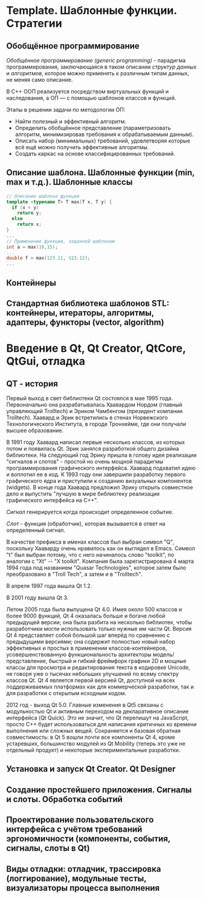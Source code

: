 ﻿Template. Шаблонные функции. Стратегии
======================================

Обобщённое программирование
---------------------------
*Обобщённое программирование (generic programming)* - парадигма программирования, заключающаяся в таком описании *структур данных* и *алгоритмов*, 
которое можно применять к различным типам данных, не меняя само описание. 

В C++ ООП реализуется посредством виртуальных функций и наследования, а ОП — с помощью шаблонов классов и функций.

Этапы в решении задачи по методологии ОП:
* Найти полезный и эффективный алгоритм.
* Определить обобщённое представление (параметризовать алгоритм, минимизировав требования к обрабатываемым данным).
* Описать набор (минимальных) требований, удовлетворяя которые всё ещё можно получить эффективные алгоритмы.
* Создать каркас на основе классифицированных требований.

Описание шаблона. Шаблонные функции (min, max и т.д.). Шаблонные классы
-----------------------------------------------------------------------

```cpp
// Описание шаблона функции
template <typename T> T max(T x, T y) {
  if (x < y)
    return y;
  else
    return x;
}
...
// Применение функции, заданной шаблоном
int a = max(10,15);
...
double f = max(123.11, 123.12);
...
```

Контейнеры 
----------

Стандартная библиотека шаблонов STL: контейнеры, итераторы, алгоритмы, адаптеры, функторы (vector, algorithm) 
-------------------------------------------------------------------------------------------------------------




Введение в Qt, Qt Creator, QtCore, QtGui, отладка
=================================================

QT - история
------------

Первый выход в свет библиотеки Qt состоялся в мае 1995 года. 
Первоначально она разрабатывалась Хаавардом Нордом (главный управляющий Trolltech) и Эриком Чамбенгом (президент компании Trolltech). 
Хаавард и Эрик встретились в стенах Норвежского Технологического Института, в городе Тронхейме, где они получали высшее образование.

В 1991 году Хаавард написал первые несколько классов, из которых потом и появилась Qt. 
Эрик занялся разработкой общего дизайна библиотеки. 
На следующий год Эрику пришла в голову идея реализации "сигналов и слотов" - простой но очень мощной парадигмы программирования графического интерфейса. 
Хаавард подхватил идею и воплотил ее в код. 
К 1993 году они завершили разработку первого графического ядра и приступили к созданию визуальных компонентов (widgets). 
В конце года Хаавард предложил Эрику открыть совместное дело и выпустить "лучшую в мире библиотеку реализации графического интерфейса на C++".

*Сигнал* генерируется когда происходит определенное событие. 

*Слот* - функция (обработчик), которая вызывается в ответ на определенный сигнал.

В качестве префикса в именах классов был выбран символ "Q", поскольку Хааварду очень нравилось как он выглядел в Emacs. 
Символ "t" был выбран потому, что с него начиналось слово "toolkit", по аналогии с "Xt" -- "X toolkit". 
Компания была зарегистрирована 4 марта 1994 года под названием "Quasar Technologies", которое затем было преобразовано в "Troll Tech", а затем и в "Trolltech".

В апреле 1997 года вышла Qt 1.2.

В 2001 году вышла Qt 3. 

Летом 2005 года была выпущена Qt 4.0. 
Имея около 500 классов и более 9000 функций, Qt 4 оказалась больше и богаче любой предыдущей версии; 
она была разбита на несколько библиотек, чтобы разработчики могли использовать только нужные им части Qt. 
Версия Qt 4 представляет собой большой шаг вперёд по сравнению с предыдущими версиями; 
она содержит полностью новый набор эффективных и простых в применении классов-контейнеров, усовершенствованную функциональность архитекторы модель/представление, 
быстрый и гибкий фреймфорк графики 2D и мощные классы для просмотра и редактирования текста в кодировке Unicode, 
не говоря уже о тысячах небольших улучшений по всему спектру классов Qt. 
Qt 4 является первой версией Qt, доступной на всех поддерживаемых платформах как для коммерческой разработки, так и для разработки с открытым исходным кодом.

2012 год - выход Qt 5.0.
Главные изменения в Qt5 связаны с модульностью Qt и активным переходом на декларативное описание интерфейса (Qt Quick). 
Это не значит, что Qt перепишут на JavaScript, 
просто C++ будет использоваться для написания критичных ко времени выполнения или сложных вещей. 
Сохраняется и базовая обратная совместимость: в Qt 5 вошли почти все компоненты Qt 4, кроме устаревших, 
большинство модулей из Qt Mobility (теперь это уже не отдельный продукт) и некоторые экспериментальные разработки.

Установка и запуск Qt Creator. Qt Designer
------------------------------------------

Создание простейшего приложения. Сигналы и слоты. Обработка событий
-------------------------------------------------------------------

Проектирование пользовательского интерфейса с учётом требований эргономичности (компоненты, события, сигналы, слоты в Qt)
-------------------------------------------------------------------------------------------------------------------------

Виды отладки: отладчик, трассировка (логгирование), модульные тесты, визуализаторы процесса выполнения 
------------------------------------------------------------------------------------------------------